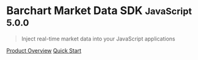 # Barchart Market Data SDK <small>JavaScript 5.0.0</small>

> Inject real-time market data into your JavaScript applications

[Product Overview](/content/product_overview)
[Quick Start](/content/quick_start)
